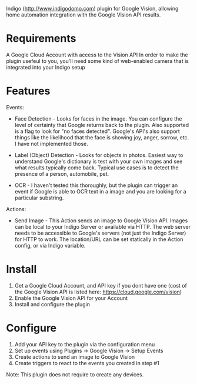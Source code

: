Indigo (http://www.indigodomo.com) plugin for Google Vision, allowing home automation integration with the Google Vision API results.

# Requirements #
A Google Cloud Account with access to the Vision API
In order to make the plugin usefeul to you, you'll need some kind of web-enabled camera that is integrated into your Indigo setup

# Features #

Events:
* Face Detection - Looks for faces in the image. You can configure the level of certainty that Google returns back to the plugin. Also supported is a flag to look for "no faces detected". Google's API's also support things like the likelihood that the face is showing joy, anger, sorrow, etc. I have not implemented those.

* Label (Object) Detection - Looks for objects in photos. Easiest way to understand Google's dictionary is test with your own images and see what results typically come back.  Typical use cases is to detect the presence of a person, automobile, pet.

* OCR - I haven't tested this thoroughly, but the plugin can trigger an event if Google is able to OCR text in a image and you are looking for a particular substring.

Actions:
* Send Image - This Action sends an image to Google Vision API.  Images can be local to your Indigo Server or available via HTTP.  The web server needs to be accessible to Google's servers (not just the Indigo Server) for HTTP to work.  The location/URL can be set statically in the Action config, or via Indigo variable.

# Install #
1. Get a Google Cloud Account, and API key if you dont have one (cost of the Google Vision API is listed here: https://cloud.google.com/vision)
2. Enable the Google Vision API for your Account
3. Install and configure the plugin

# Configure #
1. Add your API key to the plugin via the configuration menu
2. Set up events using Plugins -> Google Vision -> Setup Events
3. Create actions to send an image to Google Vision
4. Create triggers to react to the events you created in step #1

Note: This plugin does not require to create any devices.
